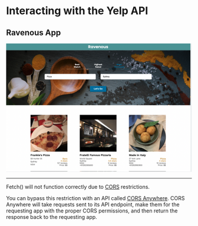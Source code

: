 # Interacting with the Yelp API

## Ravenous App
![](desktop.png)


---
 Fetch() will not function correctly due to [CORS](https://en.wikipedia.org/wiki/Cross-origin_resource_sharing) restrictions.

You can bypass this restriction with an API called [CORS Anywhere](https://cors-anywhere.herokuapp.com/corsdemo). CORS Anywhere will take requests sent to its API endpoint, make them for the requesting app with the proper CORS permissions, and then return the response back to the requesting app.



